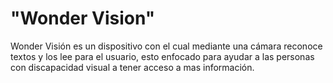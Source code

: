 # "Wonder Vision" 

Wonder Visión es un dispositivo con el cual mediante una cámara reconoce textos y los lee para el usuario, esto enfocado para ayudar a las personas con discapacidad visual a tener acceso a mas información.
